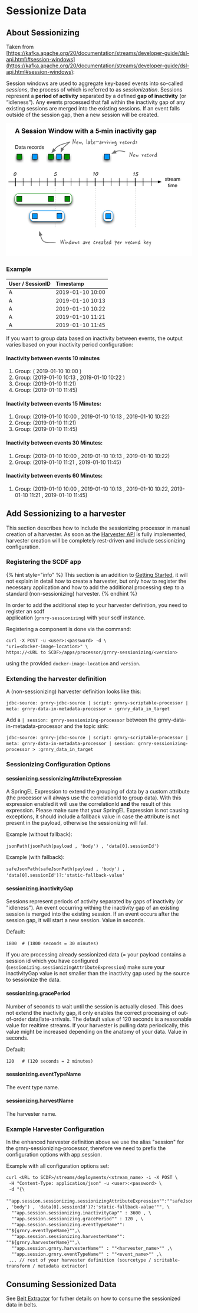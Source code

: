 # Sessionize Data

## About Sessionizing <a id="about-sessionizing"></a>

Taken from [https://kafka.apache.org/20/documentation/streams/developer-guide/dsl-api.html\#session-windows](https://kafka.apache.org/20/documentation/streams/developer-guide/dsl-api.html#session-windows):

Session windows are used to aggregate key-based events into so-called _sessions_, the process of which is referred to as _sessionization_. Sessions represent a **period of activity** separated by a defined **gap of inactivity** \(or “idleness”\). Any events processed that fall within the inactivity gap of any existing sessions are merged into the existing sessions. If an event falls outside of the session gap, then a new session will be created.

![](../../.gitbook/assets/image%20%2811%29.png)

### Example

| User / SessionID | Timestamp |
| :--- | :--- |
| A | 2019-01-10 10:00 |
| A | 2019-01-10 10:13 |
| A | 2019-01-10 10:22  |
| A  | 2019-01-10 11:21 |
| A | 2019-01-10 11:45 |

If you want to group data based on inactivity between events, the output varies based on your inactivity period configuration:

#### Inactivity between events 10 minutes

1. Group: \( 2019-01-10 10:00 \)
2. Group: \(2019-01-10 10:13 , 2019-01-10 10:22 \)
3. Group: \(2019-01-10 11:21\)
4. Group: \(2019-01-10 11:45\)

#### Inactivity between events 15 Minutes:

1. Group: \(2019-01-10 10:00 , 2019-01-10 10:13 , 2019-01-10 10:22\)
2. Group: \(2019-01-10 11:21\)
3. Group: \(2019-01-10 11:45\)

#### Inactivity between events 30 Minutes:

1. Group: \(2019-01-10 10:00 , 2019-01-10 10:13 , 2019-01-10 10:22\)
2. Group: \(2019-01-10 11:21 , 2019-01-10 11:45\)

#### Inactivity between events 60 Minutes:

1. Group: \(2019-01-10 10:00 , 2019-01-10 10:13 , 2019-01-10 10:22, 2019-01-10 11:21 , 2019-01-10 11:45\)

## Add Sessionizing to a harvester

This section describes how to include the sessionizing processor in manual creation of a harvester. As soon as the [Harvester API](../../developer-reference/api-reference/harvester-api.md) is fully implemented, harvester creation will be completely rest-driven and include sessionizing configuration.

### Registering the SCDF app

{% hint style="info" %}
This section is an addition to [Getting Started](getting-started.md), it will not explain in detail how to create a harvester, but only how to register the necessary application and how to add the additional processing step to a standard \(non-sessionizing\) harvester. 
{% endhint %}

In order to add the additional step to your harvester definition, you need to register an scdf   
application \(`grnry-sessionizing`\) with your scdf instance.

Registering a component is done via the command:

```text
curl -X POST -u <user>:<password> -d \
"uri=<docker-image-location>" \
https://<URL to SCDF>/apps/processor/grnry-sessionizing/<version>
```

using the provided `docker-image-location` and `version`.

### Extending the harvester definition

A \(non-sessionizing\) harvester definition looks like this:

```text
jdbc-source: grnry-jdbc-source | script: grnry-scriptable-processor | meta: grnry-data-in-metadata-processor > :grnry_data_in_target
```

Add a `| session: grnry-sessionizing-processor` between the grnry-data-in-metadata-processor and the topic sink:

```text
jdbc-source: grnry-jdbc-source | script: grnry-scriptable-processor | meta: grnry-data-in-metadata-processor | session: grnry-sessionizing-processor > :grnry_data_in_target
```

### Sessionizing Configuration Options

#### sessionizing.sessionizingAttributeExpression

A SpringEL Expression to extend the grouping of data by a custom attribute \(the processor will always use the correlationId to group data\). With this expression enabled it will use the correlationId **and** the result of this expression. Please make sure that your SpringEL Expression is not causing exceptions, it should include a fallback value in case the attribute is not present in the payload, otherwise the sessionizing will fail.

Example \(without fallback\):

`jsonPath(jsonPath(payload , 'body') , 'data[0].sessionId')`

Example \(with fallback\):

`safeJsonPath(safeJsonPath(payload , 'body') , 'data[0].sessionId')?:'static-fallback-value'`

#### sessionizing.inactivityGap

Sessions represent periods of activity separated by gaps of inactivity \(or "idleness"\). An event occurring withing the inactivity gap of an existing session is merged into the existing session. If an event occurs after the session gap, it will start a new session. Value in seconds.

Default:

`1800  # (1800 seconds = 30 minutes)`

If you are processing already sessionized data \(= your payload contains a session id which you have configured \(`sessionizing.sessionizingAttributeExpression`\) make sure your inactivityGap value is not smaller than the inactivity gap used by the source to sessionize the data.

#### sessionizing.gracePeriod

Number of seconds to wait until the session is actually closed. This does not extend the inactivity gap, it only enables the correct processing of out-of-order data/late-arrivals. The default value of 120 seconds is a reasonable value for realtime streams. If your harvester is pulling data periodically, this value might be increased depending on the anatomy of your data. Value in seconds. 

Default:

`120   # (120 seconds = 2 minutes)`

#### sessionizing.eventTypeName

The event type name.

#### sessionizing.harvestName

The harvester name.

### Example Harvester Configuration

In the enhanced harvester definition above we use the alias "session" for the grnry-sessionizing-processor, therefore we need to prefix the configuration options with app.session.

Example with all configuration options set:

```text
curl <URL to SCDF>/streams/deployments/<stream_name> -i -X POST \
 -H "Content-Type: application/json" -u <user>:<password> \
 -d "{\
  ""app.session.sessionizing.sessionizingAttributeExpression"":""safeJsonPath(safeJsonPath(payload , 'body') , 'data[0].sessionId')?:'static-fallback-value'"", \
  ""app.session.sessionizing.inactivityGap"" : 3600 , \
  ""app.session.sessionizing.gracePeriod"" : 120 , \
  ""app.session.sessionizing.eventTypeName"": ""${grnry.eventTypeName}"",\
  ""app.session.sessionizing.harvesterName"": ""${grnry.harvesterName}"",\
  ""app.session.grnry.harvesterName"" : ""<harvester_name>"" ,\
  ""app.session.grnry.eventTypeName"" : ""<event_name>"" ,\
 ... // rest of your harvester definition (sourcetype / scritable-transform / metadata extractor)
```

## Consuming Sessionized Data

See [Belt Extractor](../../developer-reference/dataflow/belt-extractor.md) for futher details on how to consume the sessionized data in belts.

